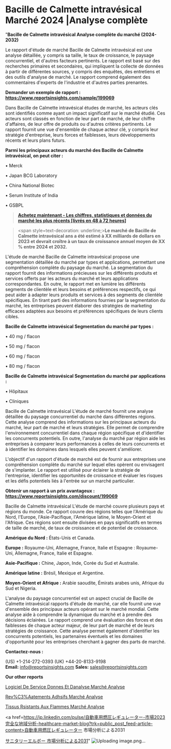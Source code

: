 # Bacille de Calmette intravésical Marché 2024 |Analyse complète

"<strong>Bacille de Calmette intravésical Analyse complète du marché (2024-2032)</strong>

Le rapport d'étude de marché Bacille de Calmette intravésical est une analyse détaillée, y compris sa taille, le taux de croissance, le paysage concurrentiel, et d'autres facteurs pertinents. Le rapport est basé sur des recherches primaires et secondaires, qui impliquent la collecte de données à partir de différentes sources, y compris des enquêtes, des entretiens et des outils d'analyse de marché. Le rapport comprend également des commentaires d'experts de l'industrie et d'autres parties prenantes.

<strong>Demander un exemple de rapport : </strong><strong><a href=https://www.reportsinsights.com/sample/199069>https://www.reportsinsights.com/sample/199069</a></strong>

Dans Bacille de Calmette intravésical études de marché, les acteurs clés sont identifiés comme ayant un impact significatif sur le marché étudié. Ces acteurs sont classés en fonction de leur part de marché, de leur chiffre d'affaires, de leur offre de produits ou d'autres critères pertinents. Le rapport fournit une vue d'ensemble de chaque acteur clé, y compris leur stratégie d'entreprise, leurs forces et faiblesses, leurs développements récents et leurs plans futurs.

<strong>Parmi les principaux acteurs du marché des Bacille de Calmette intravésical, on peut citer :</strong>

• Merck

• Japan BCG Laboratory

• China National Biotec

• Serum Institute of India

• GSBPL

<blockquote><a href=https://reportsinsights.com/buynow/199069><span style=text-decoration: underline;><strong>Achetez maintenant - Les chiffres, statistiques et données du marché les plus récents [livrés en 48 à 72 heures]</strong></span></a></blockquote>
<blockquote>
<div class=group w-full text-gray-800 dark:text-gray-100 border-b border-black/10 dark:border-gray-900/50 bg-gray-50 dark:bg-[#444654]>
<div class=flex p-4 gap-4 text-base md:gap-6 md:max-w-2xl lg:max-w-xl xl:max-w-3xl md:py-6 lg:px-0 m-auto>
<div class=relative flex flex-col w-[calc(100%-50px)] gap-1 md:gap-3 lg:w-[calc(100%-115px)]>
<div class=flex flex-grow flex-col gap-3>
<div class=min-h-[20px] flex flex-col items-start gap-4 whitespace-pre-wrap break-words>
<div class=result-streaming markdown prose w-full break-words dark:prose-invert light>

<span style=text-decoration: underline;><strong>Le marché de Bacille de Calmette intravésical ans a été estimé à XX milliards de dollars en 2023 et devrait croître à un taux de croissance annuel moyen de XX % entre 2024 et 2032.</strong></span>

</div>
</div>
</div>
</div>
</div>
</div></blockquote>
L'étude de marché Bacille de Calmette intravésical propose une segmentation détaillée du marché par types et applications, permettant une compréhension complète du paysage du marché. La segmentation du rapport fournit des informations précieuses sur les différents produits et services offerts par les acteurs du marché et leurs applications correspondantes. En outre, le rapport met en lumière les différents segments de clientèle et leurs besoins et préférences respectifs, ce qui peut aider à adapter leurs produits et services à des segments de clientèle spécifiques. En tirant parti des informations fournies par la segmentation du marché, les entreprises peuvent élaborer des stratégies de marketing efficaces adaptées aux besoins et préférences spécifiques de leurs clients cibles.

<strong>Bacille de Calmette intravésical Segmentation du marché par types :</strong>

• 40 mg / flacon

• 50 mg / flacon

• 60 mg / flacon

• 80 mg / flacon

<strong>Bacille de Calmette intravésical Segmentation du marché par applications :</strong>

• Hôpitaux

• Cliniques

Bacille de Calmette intravésical L'étude de marché fournit une analyse détaillée du paysage concurrentiel du marché dans différentes régions. Cette analyse comprend des informations sur les principaux acteurs du marché, leur part de marché et leurs stratégies. Elle permet de comprendre l'environnement concurrentiel dans chaque région spécifique et d'identifier les concurrents potentiels. En outre, l'analyse du marché par région aide les entreprises à comparer leurs performances à celles de leurs concurrents et à identifier les domaines dans lesquels elles peuvent s'améliorer.

L'objectif d'un rapport d'étude de marché est de fournir aux entreprises une compréhension complète du marché sur lequel elles opèrent ou envisagent de s'implanter. Le rapport est utilisé pour éclairer la stratégie de l'entreprise, identifier les opportunités de croissance et évaluer les risques et les défis potentiels liés à l'entrée sur un marché particulier.

<strong>Obtenir un rapport à un prix avantageux : <a href=https://www.reportsinsights.com/discount/199069>https://www.reportsinsights.com/discount/199069</a></strong>

Bacille de Calmette intravésical L'étude de marché couvre plusieurs pays et régions du monde. Ce rapport couvre des régions telles que l'Amérique du Nord, l'Europe, l'Asie-Pacifique, l'Amérique latine, le Moyen-Orient et l'Afrique. Ces régions sont ensuite divisées en pays significatifs en termes de taille de marché, de taux de croissance et de potentiel de croissance.

<strong>Amérique du Nord :</strong> États-Unis et Canada.

<strong>Europe :</strong> Royaume-Uni, Allemagne, France, Italie et Espagne : Royaume-Uni, Allemagne, France, Italie et Espagne.

<strong>Asie-Pacifique :</strong> Chine, Japon, Inde, Corée du Sud et Australie.

<strong>Amérique latine :</strong> Brésil, Mexique et Argentine.

<strong>Moyen-Orient et Afrique :</strong> Arabie saoudite, Émirats arabes unis, Afrique du Sud et Nigeria.

L'analyse du paysage concurrentiel est un aspect crucial de Bacille de Calmette intravésical rapports d'étude de marché, car elle fournit une vue d'ensemble des principaux acteurs opérant sur le marché mondial. Cette analyse aide à comprendre la dynamique du marché et à prendre des décisions éclairées. Le rapport comprend une évaluation des forces et des faiblesses de chaque acteur majeur, de leur part de marché et de leurs stratégies de croissance. Cette analyse permet également d'identifier les concurrents potentiels, les partenaires éventuels et les domaines d'opportunité pour les entreprises cherchant à gagner des parts de marché.

<strong>Contactez-nous :</strong>

(US) +1-214-272-0393
(UK) +44-20-8133-9198
<strong>Email:</strong> <a>info@reportsinsights.com</a>
<strong>Sales:</strong> <a>sales@reportsinsights.com</a>

<strong>Our other reports</strong>

<a href=https://www.linkedin.com/pulse/logiciel-de-service-donn%C3%A9es-et-danalyse-march%C3%A9-sbo6f/>Logiciel De Service Donnes Et Danalyse Marché Analyse</a>

<a href=https://www.linkedin.com/pulse/rev%C3%AAtements-adh%C3%A9sifs-march%C3%A9-segmentation-tendances-dk7zf/>Rev%C3%Aatements Adhsifs Marché Analyse</a>

<a href=https://www.linkedin.com/pulse/tissus-r%C3%A9sistants-aux-flammes-march%C3%A9--whazf/>Tissus Rsistants Aux Flammes Marché Analyse</a>

<a href=https://jp.linkedin.com/pulse/自動車用燃圧レギュレーター-市場2023完全な地域分析-healthcare-market-blog?trk=public_post_feed-article-content>自動車用燃圧レギュレーター 市場分析による2031</a>

<a href=https://www.linkedin.com/pulse/サニタリーエルボー-市場2023topベンダーによる新しい調査-reportsinsights-pvt-ltd/>サニタリーエルボー 市場分析による2031</a>"
![Uploading image.png…]()

